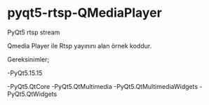 # pyqt5-rtsp-QMediaPlayer
PyQt5 rtsp stream

Qmedia Player ile Rtsp yayınını alan örnek koddur.

Gereksinimler;

-PyQt5.15.15

-PyQt5.QtCore
-PyQt5.QtMultimedia
-PyQt5.QtMultimediaWidgets
-PyQt5.QtWidgets
